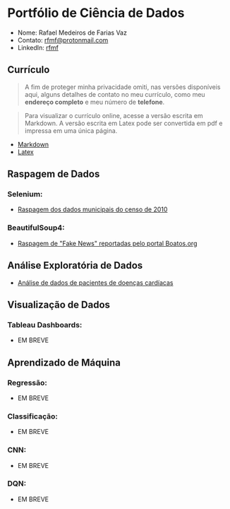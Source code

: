 # Portfólio de Ciência de Dados

- Nome: Rafael Medeiros de Farias Vaz
- Contato: [rfmf@protonmail.com](mailto:rfmf@protonmail.com)
- LinkedIn: [rfmf](https://www.linkedin.com/in/rfmf/)

## Currículo

> A fim de proteger minha privacidade omiti, nas versões disponíveis aqui, alguns detalhes de contato no meu currículo, como meu **endereço completo** e meu número de **telefone**.

> Para visualizar o currículo online, acesse a versão escrita em Markdown. A versão escrita em Latex pode ser convertida em pdf e impressa em uma única página.

- [Markdown](https://github.com/rfmf/ds_portfolio/blob/master/Curriculum/curriculum.md)
- [Latex](https://github.com/rfmf/ds_portfolio/blob/master/Curriculum/curriculum.tex)

## Raspagem de Dados

### Selenium:

- [Raspagem dos dados municipais do censo de 2010](https://github.com/rfmf/ds_portfolio/blob/master/Web%20Scraping/Dados%20Municipais%20do%20Ultimo%20Censo%20-%20IBGE/ibge-scrapper.ipynb)

### BeautifulSoup4:

- [Raspagem de "Fake News" reportadas pelo portal Boatos.org](https://github.com/rfmf/ds_portfolio/blob/master/Web%20Scraping/Fake%20News%20do%20portal%20Boatos.org/boatos.org-scrapper.ipynb)

## Análise Exploratória de Dados

- [Análise de dados de pacientes de doenças cardíacas](https://github.com/rfmf/ds_portfolio/blob/master/EDA/An%C3%A1lise%20de%20Dados%20de%20Pacientes%20de%20Doen%C3%A7as%20Card%C3%ADacas/heart_disease_analysis.ipynb)

## Visualização de Dados

### Tableau Dashboards:

- EM BREVE

## Aprendizado de Máquina

### Regressão:

- EM BREVE

### Classificação:

- EM BREVE

### CNN:

- EM BREVE

### DQN:

- EM BREVE
